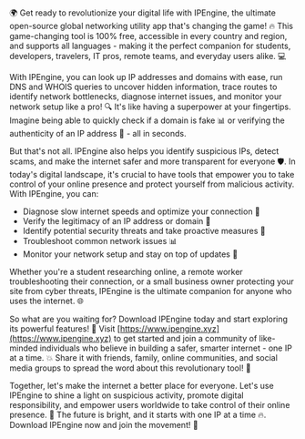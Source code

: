 🌍 Get ready to revolutionize your digital life with IPEngine, the ultimate open-source global networking utility app that's changing the game! 🔥 This game-changing tool is 100% free, accessible in every country and region, and supports all languages - making it the perfect companion for students, developers, travelers, IT pros, remote teams, and everyday users alike. 💻

With IPEngine, you can look up IP addresses and domains with ease, run DNS and WHOIS queries to uncover hidden information, trace routes to identify network bottlenecks, diagnose internet issues, and monitor your network setup like a pro! 🔍 It's like having a superpower at your fingertips. Imagine being able to quickly check if a domain is fake 📊 or verifying the authenticity of an IP address 👀 - all in seconds.

But that's not all. IPEngine also helps you identify suspicious IPs, detect scams, and make the internet safer and more transparent for everyone 🛡️. In today's digital landscape, it's crucial to have tools that empower you to take control of your online presence and protect yourself from malicious activity. With IPEngine, you can:

* Diagnose slow internet speeds and optimize your connection 🔧
* Verify the legitimacy of an IP address or domain 👀
* Identify potential security threats and take proactive measures 💪
* Troubleshoot common network issues 📊
* Monitor your network setup and stay on top of updates 🚀

Whether you're a student researching online, a remote worker troubleshooting their connection, or a small business owner protecting your site from cyber threats, IPEngine is the ultimate companion for anyone who uses the internet. 🌐

So what are you waiting for? Download IPEngine today and start exploring its powerful features! 📲 Visit [https://www.ipengine.xyz](https://www.ipengine.xyz) to get started and join a community of like-minded individuals who believe in building a safer, smarter internet - one IP at a time. 💥 Share it with friends, family, online communities, and social media groups to spread the word about this revolutionary tool! 📣

Together, let's make the internet a better place for everyone. Let's use IPEngine to shine a light on suspicious activity, promote digital responsibility, and empower users worldwide to take control of their online presence. 💪 The future is bright, and it starts with one IP at a time 🔥. Download IPEngine now and join the movement! 🚀
